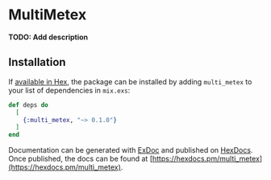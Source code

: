 # MultiMetex

**TODO: Add description**

## Installation

If [available in Hex](https://hex.pm/docs/publish), the package can be installed
by adding `multi_metex` to your list of dependencies in `mix.exs`:

```elixir
def deps do
  [
    {:multi_metex, "~> 0.1.0"}
  ]
end
```

Documentation can be generated with [ExDoc](https://github.com/elixir-lang/ex_doc)
and published on [HexDocs](https://hexdocs.pm). Once published, the docs can
be found at [https://hexdocs.pm/multi_metex](https://hexdocs.pm/multi_metex).

